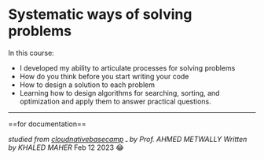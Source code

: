# Systematic ways of solving problems

In this course:
  - I developed my ability to articulate processes for solving problems
  - How do you think before you start writing your code
  - How to design a solution to each problem
  - Learning how to design algorithms for searching, sorting, and optimization and apply them to answer practical questions.

---
==for documentation==

*studied from [cloudnativebasecamp](https://cloudnativebasecamp.com/) ـ  by Prof. AHMED METWALLY*
*Written by KHALED MAHER*
Feb 12 2023 :joy: 
